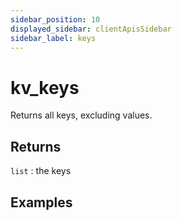 ```yaml
---
sidebar_position: 10
displayed_sidebar: clientApisSidebar
sidebar_label: keys
---
```


# kv_keys
Returns all keys, excluding values.


## Returns
`list` : the keys


## Examples

